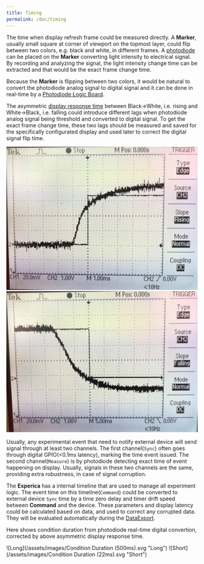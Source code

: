 ```yaml
---
title: Timing
permalink: /doc/timing
---
```


The time when display refresh frame could be  measured directly. A **Marker**, usually small square at corner of viewport on the topmost layer, could flip between two colors, e.g. black and white, in different frames. A [photodiode](https://en.wikipedia.org/wiki/Photodiode) can be placed on the **Marker** converting light intensity to electrical signal. By recording and analyzing the signal, the light intensity change time can be extracted and that would be the exact frame change time. 

Because the **Marker** is flipping between two colors, it would be natural to convert the photodiode analog signal to digital signal and it can be done in real-time by a [Photodiode Logic Board](https://github.com/Experica/LPC43xx_M4_AnalogToDigital).

The asymmetric [display response time](https://en.wikipedia.org/wiki/Comparison_of_CRT,_LCD,_Plasma,_and_OLED_displays) between Black->White, i.e. rising and White->Black, i.e. falling could introduce different lags when photodiode analog signal being threshold and converted to digital signal. To get the exact frame change time, these two lags should be measured and saved for the specifically configurated display and used later to correct the digital signal flip time.

![RiseLag](/assets/images/RiseLag.png "RiseLag")
![FallLag](/assets/images/FallLag.png "FallLag")

Usually, any experimental event that need to notify external device will send signal through at least two channels. The first channel(`Sync`) often goes through digital GPIO(<0.1ms latency), marking the time event issued. The second channel(`Measure`) is by photodiode detecting exact time of event happening on display. Usually, signals in these two channels are the same, providing extra robustness, in case of signal corruption.

The **Experica** has a internal timeline that are used to manage all experiment logic. The event time on this timeline(`Command`) could be converted to external device `Sync` time by a time zero delay and timer drift speed between **Command** and the device. These parameters and display latency could be calculated based on data, and used to correct any corrupted data. They will be evaluated automatically during the [DataExport](https://github.com/Experica/NeuroAnalysis).

Here shows condition duration from photodiode real-time digital convertion, corrected by above asymmetric display response time.

![Long](/assets/images/Condition Duration (500ms).svg "Long")
![Short](/assets/images/Condition Duration (22ms).svg "Short")